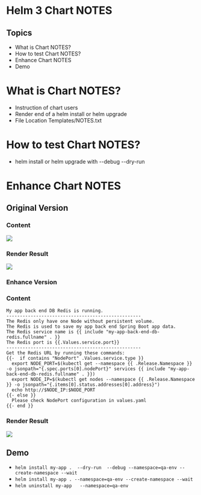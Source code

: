 # Helm 3 Chart NOTES
## Topics  
- What is Chart NOTES?
- How to test Chart NOTES?  
- Enhance Chart NOTES    
- Demo

# What is Chart NOTES?
- Instruction of chart users
- Render end of a helm install or helm upgrade
- File Location Templates/NOTES.txt

# How to test Chart NOTES?
- helm install or helm upgrade with --debug --dry-run

# Enhance Chart NOTES 
## Original Version
### Content  
<image src="Notes.jpg"/>

### Render Result 
<image src="RenderNotes.png"/>

### Enhance Version
### Content 
```
My app back end DB Redis is running. 
--------------------------------------------------
The Redis only have one Node without persistent volume. 
The Redis is used to save my app back end Spring Boot app data.
The Redis service name is {{ include "my-app-back-end-db-redis.fullname" . }}
The Redis port is {{.Values.service.port}}
--------------------------------------------------
Get the Redis URL by running these commands:
{{-  if contains "NodePort" .Values.service.type }}
  export NODE_PORT=$(kubectl get --namespace {{ .Release.Namespace }} -o jsonpath="{.spec.ports[0].nodePort}" services {{ include "my-app-back-end-db-redis.fullname" . }})
  export NODE_IP=$(kubectl get nodes --namespace {{ .Release.Namespace }} -o jsonpath="{.items[0].status.addresses[0].address}")
  echo http://$NODE_IP:$NODE_PORT
{{- else }}
  Please check NodePort configuration in values.yaml
{{- end }}
```
### Render Result
<image src="RenderEhance.jpg"/>


## Demo

  - `helm install my-app .  --dry-run  --debug --namespace=qa-env --create-namespace --wait`  
  - `helm install my-app . --namespace=qa-env --create-namespace --wait`  
  - `helm uninstall my-app   --namespace=qa-env`   
